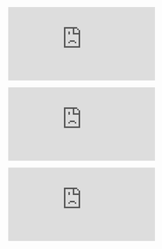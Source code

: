 ![GitHubViewsCounter](https://openlabx.com/githubviewscounter/api/gitvcr.php?username=ajee10x&repository=t2&theme=light)

![GitHubViewsCounter](https://openlabx.com/githubviewscounter/api/gitvcr.php?username=ajee10x&repository=t4&theme=light)


![GitHubViewsCounter](https://openlabx.com/githubviewscounter/api/gitvcmp.php?username=ajee10x&theme=light)
